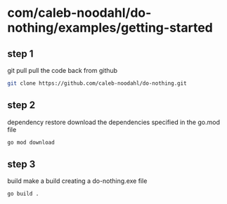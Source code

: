 # com/caleb-noodahl/do-nothing/examples/getting-started
## step 1

git pull
pull the code back from github

```bash
git clone https://github.com/caleb-noodahl/do-nothing.git
```

## step 2

dependency restore
download the dependencies specified in the go.mod file

```bash
go mod download
```

## step 3

build
make a build creating a do-nothing.exe file

```bash
go build .
```

